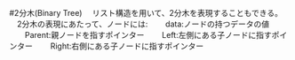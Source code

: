#2分木(Binary Tree)
　リスト構造を用いて、2分木を表現することもできる。
　2分木の表現にあたって、ノードには:
　　data:ノードの持つデータの値
　　Parent:親ノードを指すポインター
　　Left:左側にある子ノードに指すポインター
　　Right:右側にある子ノードに指すポインター

